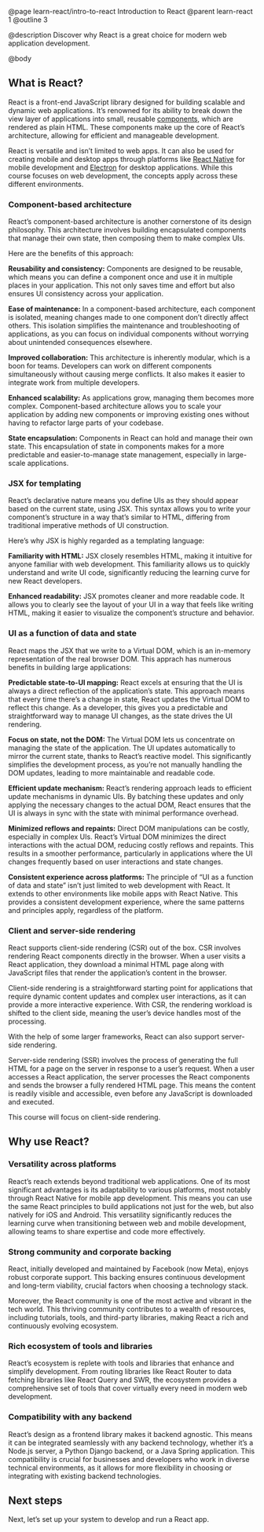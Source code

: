 @page learn-react/intro-to-react Introduction to React
@parent learn-react 1
@outline 3

@description Discover why React is a great choice for modern web application development.

@body

## What is React?

React is a front-end JavaScript library designed for building scalable and dynamic web applications. It’s renowned for its ability to break down the view layer of applications into small, reusable [components](./components.html), which are rendered as plain HTML. These components make up the core of React’s architecture, allowing for efficient and manageable development.

React is versatile and isn’t limited to web apps. It can also be used for creating mobile and desktop apps through platforms like [React Native](https://reactnative.dev/) for mobile development and [Electron](https://www.electronjs.org/) for desktop applications. While this course focuses on web development, the concepts apply across these different environments.

### Component-based architecture

React’s component-based architecture is another cornerstone of its design philosophy. This architecture involves building encapsulated components that manage their own state, then composing them to make complex UIs.

Here are the benefits of this approach:

**Reusability and consistency:** Components are designed to be reusable, which means you can define a component once and use it in multiple places in your application. This not only saves time and effort but also ensures UI consistency across your application.

**Ease of maintenance:** In a component-based architecture, each component is isolated, meaning changes made to one component don’t directly affect others. This isolation simplifies the maintenance and troubleshooting of applications, as you can focus on individual components without worrying about unintended consequences elsewhere.

**Improved collaboration:** This architecture is inherently modular, which is a boon for teams. Developers can work on different components simultaneously without causing merge conflicts. It also makes it easier to integrate work from multiple developers.

**Enhanced scalability:** As applications grow, managing them becomes more complex. Component-based architecture allows you to scale your application by adding new components or improving existing ones without having to refactor large parts of your codebase.

**State encapsulation:** Components in React can hold and manage their own state. This encapsulation of state in components makes for a more predictable and easier-to-manage state management, especially in large-scale applications.

### JSX for templating

React’s declarative nature means you define UIs as they should appear based on the current state, using JSX. This syntax allows you to write your component’s structure in a way that’s similar to HTML, differing from traditional imperative methods of UI construction.

Here’s why JSX is highly regarded as a templating language:

**Familiarity with HTML:** JSX closely resembles HTML, making it intuitive for anyone familiar with web development. This familiarity allows us to quickly understand and write UI code, significantly reducing the learning curve for new React developers.

**Enhanced readability:** JSX promotes cleaner and more readable code. It allows you to clearly see the layout of your UI in a way that feels like writing HTML, making it easier to visualize the component’s structure and behavior.

### UI as a function of data and state

React maps the JSX that we write to a Virtual DOM, which is an in-memory representation of the real browser DOM. This apprach has numerous benefits in building large applications:

**Predictable state-to-UI mapping:** React excels at ensuring that the UI is always a direct reflection of the application’s state. This approach means that every time there’s a change in state, React updates the Virtual DOM to reflect this change. As a developer, this gives you a predictable and straightforward way to manage UI changes, as the state drives the UI rendering.

**Focus on state, not the DOM:** The Virtual DOM lets us concentrate on managing the state of the application. The UI updates automatically to mirror the current state, thanks to React’s reactive model. This significantly simplifies the development process, as you’re not manually handling the DOM updates, leading to more maintainable and readable code.

**Efficient update mechanism:** React’s rendering approach leads to efficient update mechanisms in dynamic UIs. By batching these updates and only applying the necessary changes to the actual DOM, React ensures that the UI is always in sync with the state with minimal performance overhead.

**Minimized reflows and repaints:** Direct DOM manipulations can be costly, especially in complex UIs. React’s Virtual DOM minimizes the direct interactions with the actual DOM, reducing costly reflows and repaints. This results in a smoother performance, particularly in applications where the UI changes frequently based on user interactions and state changes.

**Consistent experience across platforms:** The principle of “UI as a function of data and state” isn’t just limited to web development with React. It extends to other environments like mobile apps with React Native. This provides a consistent development experience, where the same patterns and principles apply, regardless of the platform.

### Client and server-side rendering

React supports client-side rendering (CSR) out of the box. CSR involves rendering React components directly in the browser. When a user visits a React application, they download a minimal HTML page along with JavaScript files that render the application’s content in the browser.

Client-side rendering is a straightforward starting point for applications that require dynamic content updates and complex user interactions, as it can provide a more interactive experience. With CSR, the rendering workload is shifted to the client side, meaning the user’s device handles most of the processing.

With the help of some larger frameworks, React can also support server-side rendering.

Server-side rendering (SSR) involves the process of generating the full HTML for a page on the server in response to a user’s request. When a user accesses a React application, the server processes the React components and sends the browser a fully rendered HTML page. This means the content is readily visible and accessible, even before any JavaScript is downloaded and executed.

This course will focus on client-side rendering.

## Why use React?

### Versatility across platforms

React’s reach extends beyond traditional web applications. One of its most significant advantages is its adaptability to various platforms, most notably through React Native for mobile app development. This means you can use the same React principles to build applications not just for the web, but also natively for iOS and Android. This versatility significantly reduces the learning curve when transitioning between web and mobile development, allowing teams to share expertise and code more effectively.

### Strong community and corporate backing

React, initially developed and maintained by Facebook (now Meta), enjoys robust corporate support. This backing ensures continuous development and long-term viability, crucial factors when choosing a technology stack.

Moreover, the React community is one of the most active and vibrant in the tech world. This thriving community contributes to a wealth of resources, including tutorials, tools, and third-party libraries, making React a rich and continuously evolving ecosystem.

### Rich ecosystem of tools and libraries

React’s ecosystem is replete with tools and libraries that enhance and simplify development. From routing libraries like React Router to data fetching libraries like React Query and SWR, the ecosystem provides a comprehensive set of tools that cover virtually every need in modern web development.

### Compatibility with any backend

React’s design as a frontend library makes it backend agnostic. This means it can be integrated seamlessly with any backend technology, whether it’s a Node.js server, a Python Django backend, or a Java Spring application. This compatibility is crucial for businesses and developers who work in diverse technical environments, as it allows for more flexibility in choosing or integrating with existing backend technologies.

## Next steps

Next, let’s set up your system to develop and run a React app.
